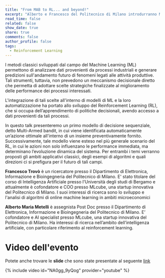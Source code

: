 ```yaml
---
title: "From MAB to RL... and beyond!"
excerpt: "Alberto e Francesco del Politecnico di Milano introdurranno Multi-Armed bandits e Reinforcement Learning"
read_time: false
related: false
show_date: true
share: true
comments: false
author_profile: false
tags:
  - Reinforcement Learning
---
```


I metodi classici sviluppati dal campo del Machine Learning (ML) permettono di analizzare dati provenienti da processi industriali e generare predizioni sull'andamento futuro di fenomeni legati alle attività produttive. Tali strumenti, tuttavia, non prevedono un meccanismo decisionale diretto che permetta di adottare scelte strategiche finalizzate al miglioramento delle performance dei processi interessati.

L'integrazione di tali scelte all'interno di modelli di ML e la loro automatizzazione ha portato allo sviluppo del Reinforcement Learning (RL), che si occupa dell’apprendimento di politiche decisionali, avendo accesso a dati provenienti da tali processi.

In questo talk presenteremo un primo modello di decisione sequenziale, detto Multi-Armed bandit, in cui viene identificata automaticamente un’azione ottimale all'interno di un insieme preventivamente fornito. Successivamente, tale modello viene esteso nel più generale scenario del RL, in cui le azioni non solo influenzano le performance immediata, ma determinano l’evoluzione dinamica del sistema. Per entrambi i temi verranno proposti gli ambiti applicativi classici, degli esempi di algoritmi e quali direzioni ci si prefigura per il futuro di tali campi.


**Francesco Trovò** è un ricercatore presso il Dipartimento di Elettronica, Informazione e Bioingegneria del Politecnico di Milano. E' stato titolare del corso di Intelligenza Artificiale presso l'Università degli studi di Bergamo e attualmente è cofondatore e COO presso MLcube, una startup innovativa del Politecnico di Milano. I suoi interessi di ricerca sono lo sviluppo e l'analisi di algoritmi di online machine learning in ambiti microeconomici



**Alberto Maria Metelli** è assegnista Post Doc presso il Dipartimento di Elettronica, Informazione e Bioingegneria del Politecnico di Milano. E’ cofondatore e AI specialist presso MLcube, una startup innovativa del Politecnico di Milano. Ha interessi di ricerca nell’ambito dell’intelligenza artificiale, con particolare riferimento al reinforcement learning.


# Video dell'evento

Potete anche trovare le **slide** che sono state presentate al seguente [link](https://github.com/mlmodena/meetups/blob/main/01-2021.pdf)


{% include video id="NA0gg_9yQog" provider="youtube" %}

<!-- [➕ Iscriviti all'evento](#link){: .btn .btn--primary .btn--large} -->
